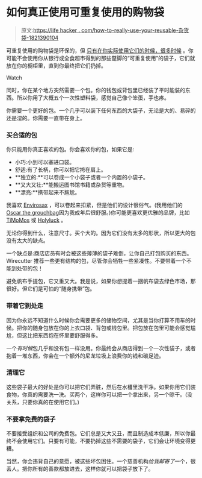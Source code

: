 # 如何真正使用可重复使用的购物袋

> 原文:[https://life hacker . com/how-to-really-use-your-reusable-杂货袋-1821390104](https://lifehacker.com/how-to-actually-use-your-reusable-grocery-bags-1821390104)

可重复使用的购物袋是环保的，但 [只有在你实际使用它们的时候，很多时候](https://www.wired.com/2016/06/banning-plastic-bags-great-world-right-not-fast/) 。你可能不会使用你从银行或全食超市得到的那些蹩脚的“可重复使用”的袋子，它们就放在你的橱柜里，直到你最终把它们扔掉。

Watch

同时，你在某个地方突然需要一个包。你的钱包或背包里已经装了平时能装的东西。所以你用了大概五个一次性塑料袋，感觉自己像个笨蛋，手也疼。

你需要一个更好的包。一个几乎可以装下任何东西的大袋子，无论是大的、易碎的还是湿的。你需要一直带在身上。

### 买合适的包

你只能用你真正喜欢的包。你会喜欢你的包，如果它是:

*   小巧:小到可以塞进口袋。
*   舒适:有了长柄，你可以把它挎在肩上。
*   **独立的:**可以卷成一个小袋子或者一个内置的小袋子。
*   **又大又壮:**能搬运图书馆书籍或杂货等重物。
*   **漂亮:**携带起来不尴尬。

我喜欢 [Envirosax](https://www.amazon.com/Envirosax/pages/2591343011?asc_campaign=InlineText&asc_refurl=https://lifehacker.com/how-to-actually-use-your-reusable-grocery-bags-1821390104&asc_source=&tag=kinjalifehackerlink-20) ，可以卷起来扣紧，但是他们的设计很俗气。(我用他们的[Oscar the grouchbag](https://www.amazon.com/gp/product/B00L4GAEBO/?asc_campaign=InlineText&asc_refurl=https://lifehacker.com/how-to-actually-use-your-reusable-grocery-bags-1821390104&asc_source=&tag=kinjalifehackerlink-20)因为我成年后很舒服。)你可能更喜欢更优雅的品牌，比如 [TiMoMos](https://www.amazon.com/Folding-Reusable-Grocery-Bags-Pack/dp/B071G12LP1/?asc_campaign=InlineText&asc_refurl=https://lifehacker.com/how-to-actually-use-your-reusable-grocery-bags-1821390104&asc_source=&tag=kinjalifehackerlink-20) 或 [Holyluck](https://www.amazon.com/gp/product/B074555H1Y/?asc_campaign=InlineText&asc_refurl=https://lifehacker.com/how-to-actually-use-your-reusable-grocery-bags-1821390104&asc_source=&tag=kinjalifehackerlink-20) 。

无论你得到什么，注意尺寸。买个大的。因为它们没有太多的形状，所以更大的包没有太大的缺点。

一个缺点是:商店店员有时会被这些薄薄的袋子难倒，让你自己打包购买的东西。Wirecutter 推荐一些更有结构的包，尽管你会牺牲一些紧凑性。不要带着一个不能到处带的包！

避免帆布手提包，它又重又大。我是说，如果你想提着一捆帆布袋去绿色市场，那很好。但它们是可怕的“随身携带”包。

### 带着它到处走

因为你永远不知道什么时候你会需要更多的储物空间，尤其是当你打算不用车的时候。把你的随身包放在你的上衣口袋、背包或钱包里。把包放在包里可能会感觉尴尬，但这比把东西抱在怀里要舒服得多。

一个*有时候*包几乎和没有包一样没用。你最终会从商店得到一个一次性袋子，或者抱着一堆东西，你会在一个额外的尼龙垃圾上浪费你的钱和碳足迹。

### 清理它

这些袋子最大的好处是你可以把它们弄脏，然后在水槽里洗干净。如果你用它们装食物，你真的需要洗一洗。买两个，这样你可以把一个拿出来，另一个晾干。(没关系，只要你真的在使用它们。)

### **不要拿免费的袋子**

不要接受组织和公司的免费包。它们总是又大又丑，而且制造成本低廉，所以你最终不会使用它们。只要有可能，不要扔掉这些不需要的袋子，它们会让环境变得更糟。

当然，你会违背自己的意愿，被这些坏包困住。一个慈善机构*给我邮寄了*一个，很丢人。把你所有的善款都放进去，这样你就可以把袋子放下了。